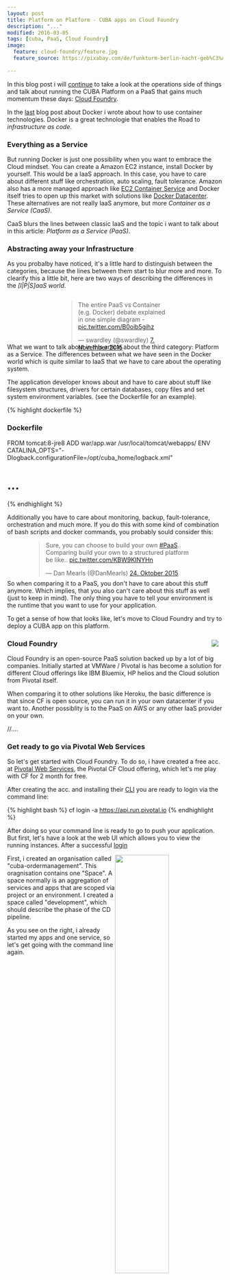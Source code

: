 ```yaml
---
layout: post
title: Platform on Platform - CUBA apps on Cloud Foundry
description: "..."
modified: 2016-03-05
tags: [cuba, PaaS, Cloud Foundry]
image:
  feature: cloud-foundry/feature.jpg
  feature_source: https://pixabay.com/de/funkturm-berlin-nacht-geb%C3%A4ude-490032/
  
---
```


In this blog post i will [continue](http://www.road-to-cuba-and-beyond.com/put-a-island-into-a-box-how-to-dockerize-your-cuba-app/) to take a look at the operations side of things and talk about running the CUBA Platform on a PaaS that gains much momentum these days: [Cloud Foundry](https://www.cloudfoundry.org/).

<!-- more -->

In the [last](http://www.road-to-cuba-and-beyond.com/put-a-island-into-a-box-how-to-dockerize-your-cuba-app/) blog post about Docker i wrote about how to use container technologies. Docker is a great technologie that enables the Road to *infrastructure as code*. 

### Everything as a Service
But running Docker is just one possibility when you want to embrace the Cloud mindset. You can create a Amazon EC2 instance, install Docker by yourself. This would be a IaaS approach. In this case, you have to care about different stuff like orchestration, auto scaling, fault tolerance. Amazon also has a more managed approach like [EC2 Container Service](https://aws.amazon.com/documentation/ecs/) and Docker itself tries to open up this market with solutions like [Docker Datacenter](https://www.docker.com/products/docker-datacenter). These alternatives are not really IaaS anymore, but more *Container as a Service (CaaS)*.

CaaS blurs the lines between classic IaaS and the topic i want to talk about in this article: *Platform as a Service (PaaS)*. 

### Abstracting away your Infrastructure

As you probalby have noticed, it's a little hard to distinguish between the categories, because the lines between them start to blur more and more. To clearify this a little bit, here are two ways of describing the differences in the *\[I\|P\|S\]aaS world*.

<figure class="center">
	<img src="{{ site.url }}/images/cloud-foundry/iaas-paas-saas.png" alt="">
</figure>


<div style="margin: auto auto 25% 25%; width: 50%">
<blockquote class="twitter-tweet" data-lang="de"><p lang="en" dir="ltr">The entire PaaS vs Container (e.g. Docker) debate explained in one simple diagram - <a href="https://t.co/B0oib5gihz">pic.twitter.com/B0oib5gihz</a></p>&mdash; swardley (@swardley) <a href="https://twitter.com/swardley/status/663089099989889024">7. November 2015</a></blockquote>
<script async src="//platform.twitter.com/widgets.js" charset="utf-8"></script>  
</div>

<div style="margin-top:-175px">&nbsp;</div>

What we want to talk about in this article about the third category: Platform as a Service. The differences between what we have seen in the Docker world which is quite similar to IaaS that we have to care about the operating system. 

The application developer knows about and have to care about stuff like filesystem structures, drivers for certain databases, copy files and set system environment variables. (see the Dockerfile for an example).


{% highlight dockerfile %}

### Dockerfile

FROM tomcat:8-jre8
ADD war/app.war /usr/local/tomcat/webapps/
ENV CATALINA_OPTS="-Dlogback.configurationFile=/opt/cuba_home/logback.xml"
# ...

{% endhighlight %}


Additionally you have to care about monitoring, backup, fault-tolerance, orchestration and much more. If you do this with some kind of combination of bash scripts and docker commands, you probably sould consider this:
  
<div style="margin: auto auto 10% 10%; width: 75%">
    <blockquote class="twitter-tweet" data-lang="de"><p lang="en" dir="ltr">Sure, you can choose to build your own <a href="https://twitter.com/hashtag/PaaS?src=hash">#PaaS</a>.. Comparing build your own to a structured platform be like.. <a href="https://t.co/KBW9KINYHn">pic.twitter.com/KBW9KINYHn</a></p>&mdash; Dan Mearls (@DanMearls) <a href="https://twitter.com/DanMearls/status/657961157114875905">24. Oktober 2015</a></blockquote>
<script async src="//platform.twitter.com/widgets.js" charset="utf-8"></script>

</div>


<div style="margin-top:-75px">&nbsp;</div>

So when comparing it to a PaaS, you don't have to care about this stuff anymore. Which implies, that you also can't care about this stuff as well (just to keep in mind). The only thing you have to tell your environment is the runtime that you want to use for your application.

To get a sense of how that looks like, let's move to Cloud Foundry and try to deploy a CUBA app on this platform.

<img style="float:right; padding: 10px;" src="{{site.url}}/images/cloud-foundry/cloud.png">

### Cloud Foundry 

Cloud Foundry is an open-source PaaS solution backed up by a lot of big companies. Initially started at VMWare / Pivotal is has become a solution for different Cloud offerings like IBM Bluemix, HP helios and the Cloud solution from Pivotal itself.

When comparing it to other solutions like Heroku, the basic difference is that since CF is open source, you can run it in your own datacenter if you want to. Another possiblity is to the PaaS on AWS or any other IaaS provider on your own.

//....


### Get ready to go via Pivotal Web Services
So let's get started with Cloud Foundry. To do so, i have created a free acc. at [Pivotal Web Services](https://run.pivotal.io/), the Pivotal CF Cloud offering, which let's me play with CF for 2 month for free.

After creating the acc. and installing their [CLI](http://docs.run.pivotal.io/cf-cli/) you are ready to login via the command line:

{% highlight bash %}
cf login -a https://api.run.pivotal.io
{% endhighlight %}

After doing so your command line is ready to go to push your application. But first, let's have a look at the web UI which allows you to view the running instances. After a successful [login](https://login.run.pivotal.io/login)



<a href="{{ site.url }}/images/cloud-foundry/pws-ui.png"><img style="width: 50%; float:right" src="{{site.url}}/images/cloud-foundry/pws-ui.png"></a>

First, i created an organisation called "cuba-ordermanagement". This oragnisation contains one "Space". A space normally is an aggregation of services and apps that are scoped via project or an environment. I created a space called "development", which should describe the phase of the CD pipeline. 

As you see on the right, i already started my apps and one service, so let's get going with the command line again.